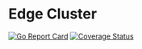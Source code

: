 # Edge Cluster

[![Go Report Card](https://goreportcard.com/badge/decentralized-cloud/edge-cluster)](https://goreportcard.com/report/decentralized-cloud/edge-cluster)
[![Coverage Status](https://coveralls.io/repos/decentralized-cloud/edge-cluster/badge.svg?branch=HEAD&service=github)](https://coveralls.io/github/decentralized-cloud/edge-cluster?branch=HEAD)

